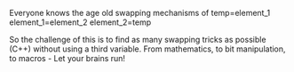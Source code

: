 Everyone knows the age old swapping mechanisms of
temp=element_1
element_1=element_2
element_2=temp

So the challenge of this is to find as many swapping tricks as possible (C++) without using a third variable. From mathematics, to bit manipulation, to macros - Let your brains run!
